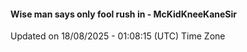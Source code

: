 #### Wise man says only fool rush in - McKidKneeKaneSir
Updated on 18/08/2025 - 01:08:15 (UTC) Time Zone

